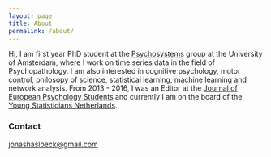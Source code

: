```yaml
---
layout: page
title: About
permalink: /about/
---
```


Hi, I am first year PhD student at the [Psychosystems](http://psychosystems.org) group at the University of Amsterdam, where I work on time series data in the field of Psychopathology. I am also interested in cognitive psychology, motor control, philosopy of science, statistical learning, machine learning and network analysis. From 2013 - 2016, I was an Editor at the [Journal of European Psychology Students](http://jeps.efpsa.org) and currently I am on the board of the [Young Statisticians Netherlands](http://youngstatisticians.nl).


### Contact

jonashaslbeck@gmail.com
